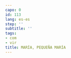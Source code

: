 ```yaml
---
capo: 0
id: 113
lang: es-es
step: ''
subtitle: ''
tags:
- com
- vir
title: MARÍA, PEQUEÑA MARÍA
---
```

